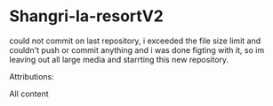 # Shangri-la-resortV2
could not commit on last repository, i exceeded the file size limit and couldn't push or commit anything and i was done figting with it, so im leaving out all large media and starrting this new repository.


Attributions:

All content 
